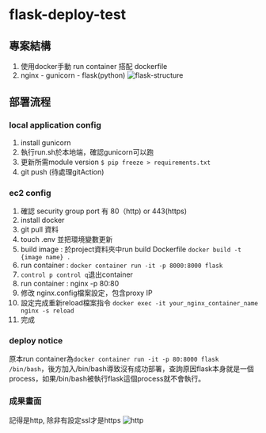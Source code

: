 # flask-deploy-test

## 專案結構
1. 使用docker手動 run container 搭配 dockerfile
2. nginx - gunicorn - flask(python)
![flask-structure](https://github.com/SiaoChi/flask-deploy-test/assets/98171354/38d2d3eb-a29d-48ee-9869-b33b46b7949c)

## 部署流程

### local application config
1. install gunicorn
2. 執行run.sh於本地端，確認gunicorn可以跑
3. 更新所需module version `$ pip freeze > requirements.txt`
4. git push (待處理gitAction)

### ec2 config
1. 確認 security group port 有 80（http) or 443(https)
2. install docker
3. git pull 資料
4. touch .env 並把環境變數更新
5. build image : 於project資料夾中run build Dockerfile `docker build -t {image name} .` 
6. run container : `docker container run -it -p 8000:8000 flask`
7. `control p control q`退出container
8. run container : nginx -p 80:80
9. 修改 nginx.config檔案設定，包含proxy IP
10. 設定完成重新reload檔案指令 `docker exec -it your_nginx_container_name nginx -s reload`
11. 完成

### deploy notice
原本run container為`docker container run -it -p 80:8000 flask /bin/bash`，後方加入/bin/bash導致沒有成功部署，查詢原因flask本身就是一個process，如果/bin/bash被執行flask這個process就不會執行。

### 成果畫面
記得是http, 除非有設定ssl才是https
![http](https://github.com/SiaoChi/flask-deploy-test/assets/98171354/ed0f990b-2dd6-49b9-bf14-1476af54f4cb)

